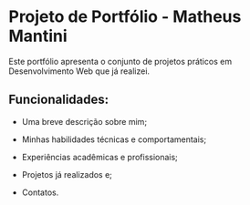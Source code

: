 # Projeto de Portfólio - Matheus Mantini

Este portfólio apresenta o conjunto de projetos práticos em Desenvolvimento Web que já realizei.


## Funcionalidades:

- Uma breve descrição sobre mim;

- Minhas habilidades técnicas e comportamentais;

- Experiências acadêmicas e profissionais;

- Projetos já realizados e;

- Contatos.
